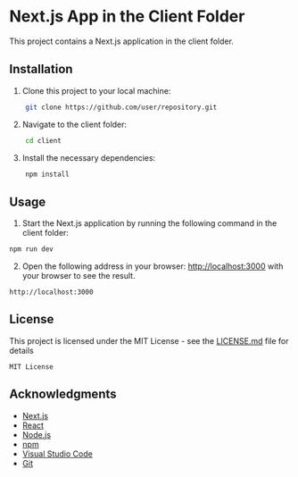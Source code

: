# Next.js App in the Client Folder

This project contains a Next.js application in the client folder.

## Installation

1. Clone this project to your local machine:

```bash
    git clone https://github.com/user/repository.git
```

2. Navigate to the client folder:

```bash
    cd client
```

3. Install the necessary dependencies:

```bash
    npm install
```

## Usage

1. Start the Next.js application by running the following command in the client folder:

```bash	
npm run dev
```

2. Open the following address in your browser: [http://localhost:3000](http://localhost:3000) with your browser to see the result.

```arduino
http://localhost:3000
```

## License

This project is licensed under the MIT License - see the [LICENSE.md](LICENSE.md) file for details

```arduino
MIT License
```

## Acknowledgments

- [Next.js](https://nextjs.org/)
- [React](https://reactjs.org/)
- [Node.js](https://nodejs.org/en/)
- [npm](https://www.npmjs.com/)
- [Visual Studio Code](https://code.visualstudio.com/)
- [Git](https://git-scm.com/)

```
```
